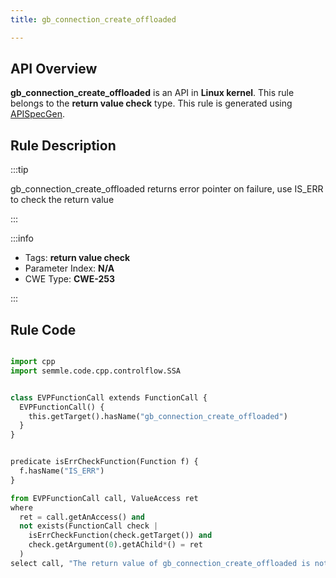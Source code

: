```yaml
---
title: gb_connection_create_offloaded

---
```



## API Overview
**gb_connection_create_offloaded** is an API in **Linux kernel**. This rule belongs to the **return value check** type. This rule is generated using [APISpecGen](../../tools/APISpecGen).
## Rule Description

:::tip

gb_connection_create_offloaded returns error pointer on failure, use IS_ERR to check the return value

:::

:::info

- Tags: **return value check**
- Parameter Index: **N/A**
- CWE Type: **CWE-253**

:::

## Rule Code
```python

import cpp
import semmle.code.cpp.controlflow.SSA


class EVPFunctionCall extends FunctionCall {
  EVPFunctionCall() {
    this.getTarget().hasName("gb_connection_create_offloaded")
  }
}


predicate isErrCheckFunction(Function f) {
  f.hasName("IS_ERR") 
}

from EVPFunctionCall call, ValueAccess ret
where
  ret = call.getAnAccess() and
  not exists(FunctionCall check |
    isErrCheckFunction(check.getTarget()) and
    check.getArgument(0).getAChild*() = ret
  )
select call, "The return value of gb_connection_create_offloaded is not checked with IS_ERR."
    
```